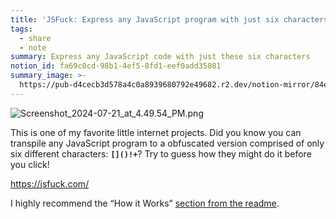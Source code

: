 ```yaml
---
title: 'JSFuck: Express any JavaScript program with just six characters'
tags:
  - share
  - note
summary: Express any JavaScript code with just these six characters
notion_id: fa69c0cd-98b1-4ef5-8fd1-eef0add35081
summary_image: >-
  https://pub-d4cecb3d578a4c0a8939680792e49682.r2.dev/notion-mirror/84ebb48c-616a-4f51-ae9a-991a4e0a7e9b/ed0e3d1d-5237-4a26-878c-779848db4828/Screenshot_2024-07-21_at_4.49.54_PM.png
---
```

![Screenshot\_2024-07-21\_at\_4.49.54\_PM.png](https://pub-d4cecb3d578a4c0a8939680792e49682.r2.dev/notion-mirror/84ebb48c-616a-4f51-ae9a-991a4e0a7e9b/ed0e3d1d-5237-4a26-878c-779848db4828/Screenshot_2024-07-21_at_4.49.54_PM.png)

This is one of my favorite little internet projects. Did you know you can transpile any JavaScript program to a obfuscated version comprised of only six different characters:  **`[]()!+`**? Try to guess how they might do it before you click!

<https://jsfuck.com/>

I highly recommend the “How it Works” [section from the readme](https://github.com/aemkei/jsfuck/tree/main#how-it-works).
